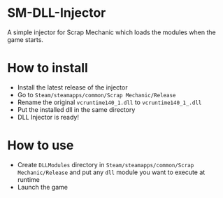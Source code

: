 # SM-DLL-Injector
A simple injector for Scrap Mechanic which loads the modules when the game starts.

# How to install
- Install the latest release of the injector
- Go to `Steam/steamapps/common/Scrap Mechanic/Release`
- Rename the original `vcruntime140_1.dll` to `vcruntime140_1_.dll`
- Put the installed dll in the same directory
- DLL Injector is ready!

# How to use
- Create `DLLModules` directory in `Steam/steamapps/common/Scrap Mechanic/Release` and put any `dll` module you want to execute at runtime
- Launch the game
